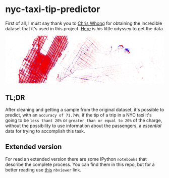 nyc-taxi-tip-predictor
======================

First of all, I must say thank you to [Chris Whong](https://twitter.com/chris_whong) for obtaining the incredible dataset that it's used in this project. [Here](http://chriswhong.com/open-data/foil_nyc_taxi/) is his little odyssey to get the data.

![Map](./resources/map_1.png "Map")


TL;DR
-----

After cleaning and getting a sample from the original dataset, it's possible to predict, with an `accuracy of 71.74%`, if the tip of a trip in a NYC taxi it's going to be `less thant 20%` or `greater than or equal to 20%` of the charge, without the possibility to use information about the passengers, a *essential* data for trying to accomplish this task.


Extended version
----------------

For read an extended version there are some IPython `notebooks` that describe the complete process. You can find them in this repo, but for a better reading use [this](http://nbviewer.ipython.org/github/josemazo/nyc-taxi-tip-predictor/tree/master/notebooks/) `nbviewer` link.
